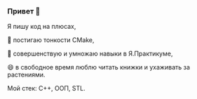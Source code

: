### Привет 👋
Я пишу код на плюсах,

🔭 постигаю тонкости CMake,

🌱 совершенствую и умножаю навыки в Я.Практикуме,

😄 в свободное время люблю читать книжки и ухаживать за растениями.

Мой стек: С++, ООП, STL.

